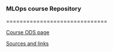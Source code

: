 ### MLOps course Repository
==============================

[Course ODS page](https://ods.ai/tracks/ml-in-production-spring-22)

[Sources and links](https://yandex.ru/q/article/osnovnaia_informatsiia_dlia_uchastnikov_418642d4/?utm_medium=share&utm_campaign=article)
